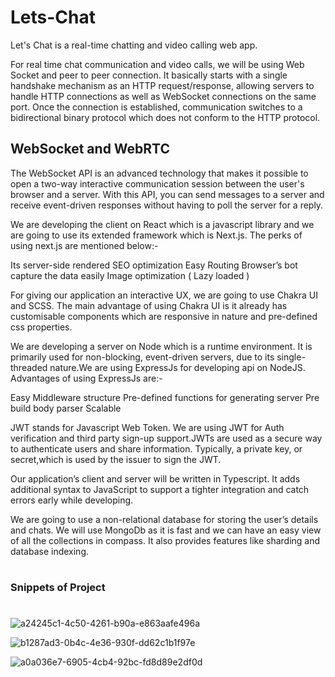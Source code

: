 # Lets-Chat
Let's Chat is a real-time chatting and video calling web app.

For real time chat communication and video calls, we will be using Web Socket and peer to peer connection. It basically starts with a single handshake mechanism as an HTTP request/response, allowing servers to handle HTTP connections as well as WebSocket connections on the same port. Once the connection is established, communication switches to a bidirectional binary protocol which does not conform to the HTTP protocol.

## WebSocket  and WebRTC

The WebSocket API is an advanced technology that makes it possible to open a two-way interactive communication session between the user's browser and a server. With this API, you can send messages to a server and receive event-driven responses 
without having to poll the server for a reply.

We are developing the client on React which is a javascript library and we are going to use its extended framework which is Next.js. The perks of using next.js are mentioned below:-

Its server-side rendered
SEO optimization
Easy Routing
Browser’s bot capture the data easily
Image optimization ( Lazy loaded )

For giving our application an interactive UX, we are going to use Chakra UI and SCSS. The main advantage of using Chakra UI is it already has customisable components which are responsive in nature and pre-defined css properties.

We are developing a server on Node which is a runtime environment. It is primarily used for non-blocking, event-driven servers, due to its single-threaded nature.We are using ExpressJs for developing api on NodeJS. Advantages of using ExpressJs are:-

Easy Middleware structure
Pre-defined functions for generating server
Pre build body parser
Scalable

JWT stands for Javascript Web Token. We are using JWT for Auth verification and third party sign-up support.JWTs are used as a secure way to authenticate users and share information. Typically, a private key, or secret,which is used by the issuer to sign the JWT. 
 
Our application’s client and server will be written in Typescript. It adds additional syntax to JavaScript to support a tighter integration and catch errors early while developing.

We are going to use a non-relational database for storing the user’s details and chats.
We will use MongoDb as it is fast and we can have an easy view of all the collections in compass. It also provides features like sharding and database indexing.


# 
### Snippets of Project
#

![a24245c1-4c50-4261-b90a-e863aafe496a](https://user-images.githubusercontent.com/51900952/158317773-e4f5a479-a4da-4720-b0d2-28751e26a908.jpg)

![b1287ad3-0b4c-4e36-930f-dd62c1b1f97e](https://user-images.githubusercontent.com/51900952/158317856-61be24a8-e588-4a35-8e21-c4b258866f54.jpg)

![a0a036e7-6905-4cb4-92bc-fd8d89e2df0d](https://user-images.githubusercontent.com/51900952/158317879-835844b0-95cd-4521-b20b-cecf65076a3c.jpg)

